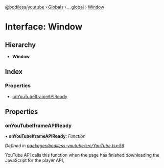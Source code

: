 [@bodiless/youtube](../README.md) › [Globals](../globals.md) › [__global](../modules/__global.md) › [Window](__global.window.md)

# Interface: Window

## Hierarchy

* **Window**

## Index

### Properties

* [onYouTubeIframeAPIReady](__global.window.md#onyoutubeiframeapiready)

## Properties

###  onYouTubeIframeAPIReady

• **onYouTubeIframeAPIReady**: *Function*

*Defined in [packages/bodiless-youtube/src/YouTube.tsx:56](https://github.com/johnsonandjohnson/Bodiless-JS/blob/3c89c625/packages/bodiless-youtube/src/YouTube.tsx#L56)*

YouTube API calls this function
when the page has finished downloading the JavaScript for the player API,
